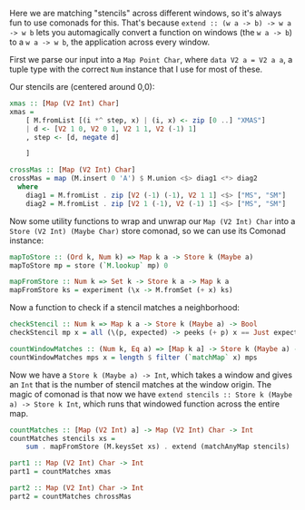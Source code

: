 Here we are matching "stencils" across different windows, so it's always fun
to use comonads for this. That's because
`extend :: (w a -> b) -> w a -> w b` lets you automagically convert a function
on windows (the `w a -> b`) to a `w a -> w b`, the application across every
window.

First we parse our input into a `Map Point Char`, where `data V2 a = V2 a
a`, a tuple type with the correct `Num` instance that I use for most of these.

Our stencils are (centered around 0,0):

```haskell
xmas :: [Map (V2 Int) Char]
xmas =
    [ M.fromList [(i *^ step, x) | (i, x) <- zip [0 ..] "XMAS"]
    | d <- [V2 1 0, V2 0 1, V2 1 1, V2 (-1) 1]
    , step <- [d, negate d]

    ]

crossMas :: [Map (V2 Int) Char]
crossMas = map (M.insert 0 'A') $ M.union <$> diag1 <*> diag2
  where
    diag1 = M.fromList . zip [V2 (-1) (-1), V2 1 1] <$> ["MS", "SM"]
    diag2 = M.fromList . zip [V2 1 (-1), V2 (-1) 1] <$> ["MS", "SM"]
```

Now some utility functions to wrap and unwrap our `Map (V2 Int) Char` into a
`Store (V2 Int) (Maybe Char)` store comonad, so we can use its Comonad
instance:

```haskell
mapToStore :: (Ord k, Num k) => Map k a -> Store k (Maybe a)
mapToStore mp = store (`M.lookup` mp) 0

mapFromStore :: Num k => Set k -> Store k a -> Map k a
mapFromStore ks = experiment (\x -> M.fromSet (+ x) ks)
```

Now a function to check if a stencil matches a neighborhood:

```haskell
checkStencil :: Num k => Map k a -> Store k (Maybe a) -> Bool
checkStencil mp x = all (\(p, expected) -> peeks (+ p) x == Just expected) (M.toList mp)

countWindowMatches :: (Num k, Eq a) => [Map k a] -> Store k (Maybe a) -> Int
countWindowMatches mps x = length $ filter (`matchMap` x) mps
```

Now we have a `Store k (Maybe a) -> Int`, which takes a window and gives an `Int` that
is the number of stencil matches at the window origin.  The magic of comonad
is that now we have `extend stencils :: Store k (Maybe a) -> Store k Int`,
which runs that windowed function across the entire map.

```haskell
countMatches :: [Map (V2 Int) a] -> Map (V2 Int) Char -> Int
countMatches stencils xs =
    sum . mapFromStore (M.keysSet xs) . extend (matchAnyMap stencils) . mapToStore $ xs

part1 :: Map (V2 Int) Char -> Int
part1 = countMatches xmas

part2 :: Map (V2 Int) Char -> Int
part2 = countMatches chrossMas
```
